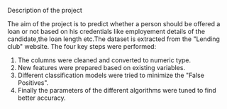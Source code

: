 Description of the project

The aim of the project is to predict whether a person should be offered a loan or not based on his credentials like employement details of the candidate,the loan length etc.The dataset is extracted from the "Lending club" website. The four key steps were performed:

1) The columns were cleaned and converted to numeric type.
2) New features were prepared based on existing variables.
3) Different classification models were tried to minimize the "False Positives".
4) Finally the parameters of the different algorithms were tuned to find better accuracy.
